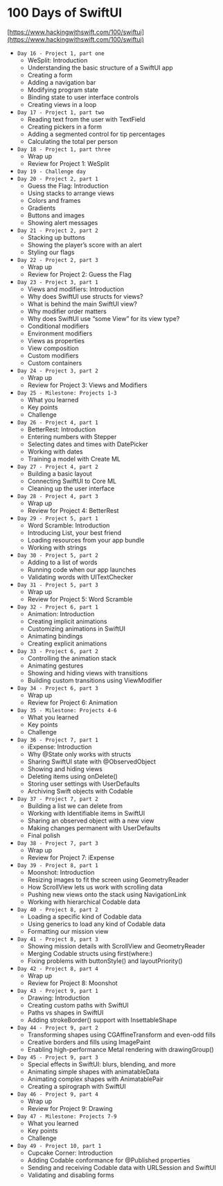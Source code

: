 # 100 Days of SwiftUI

[https://www.hackingwithswift.com/100/swiftui](https://www.hackingwithswift.com/100/swiftui)

* `Day 16 - Project 1, part one`
  * WeSplit: Introduction
  * Understanding the basic structure of a SwiftUI app
  * Creating a form
  * Adding a navigation bar
  * Modifying program state
  * Binding state to user interface controls
  * Creating views in a loop
* `Day 17 - Project 1, part two`
  * Reading text from the user with TextField
  * Creating pickers in a form
  * Adding a segmented control for tip percentages
  * Calculating the total per person
* `Day 18 - Project 1, part three`
  * Wrap up
  * Review for Project 1: WeSplit
* `Day 19 - Challenge day`
* `Day 20 - Project 2, part 1`
  * Guess the Flag: Introduction
  * Using stacks to arrange views
  * Colors and frames
  * Gradients
  * Buttons and images
  * Showing alert messages
* `Day 21 - Project 2, part 2`
  * Stacking up buttons
  * Showing the player’s score with an alert
  * Styling our flags
* `Day 22 - Project 2, part 3`
  * Wrap up
  * Review for Project 2: Guess the Flag
* `Day 23 - Project 3, part 1`
  * Views and modifiers: Introduction
  * Why does SwiftUI use structs for views?
  * What is behind the main SwiftUI view?
  * Why modifier order matters
  * Why does SwiftUI use “some View” for its view type?
  * Conditional modifiers
  * Environment modifiers
  * Views as properties
  * View composition
  * Custom modifiers
  * Custom containers
* `Day 24 - Project 3, part 2`
  * Wrap up
  * Review for Project 3: Views and Modifiers
* `Day 25 - Milestone: Projects 1-3`
  * What you learned
  * Key points
  * Challenge
* `Day 26 - Project 4, part 1`
  * BetterRest: Introduction
  * Entering numbers with Stepper
  * Selecting dates and times with DatePicker
  * Working with dates
  * Training a model with Create ML
* `Day 27 - Project 4, part 2`
  * Building a basic layout
  * Connecting SwiftUI to Core ML
  * Cleaning up the user interface
* `Day 28 - Project 4, part 3`
  * Wrap up
  * Review for Project 4: BetterRest
* `Day 29 - Project 5, part 1`
  * Word Scramble: Introduction
  * Introducing List, your best friend
  * Loading resources from your app bundle
  * Working with strings
* `Day 30 - Project 5, part 2`
  * Adding to a list of words
  * Running code when our app launches
  * Validating words with UITextChecker
* `Day 31 - Project 5, part 3`
  * Wrap up
  * Review for Project 5: Word Scramble
* `Day 32 - Project 6, part 1`
  * Animation: Introduction
  * Creating implicit animations
  * Customizing animations in SwiftUI
  * Animating bindings
  * Creating explicit animations
* `Day 33 - Project 6, part 2`
  * Controlling the animation stack
  * Animating gestures
  * Showing and hiding views with transitions
  * Building custom transitions using ViewModifier
* `Day 34 - Project 6, part 3`
  * Wrap up
  * Review for Project 6: Animation
* `Day 35 - Milestone: Projects 4-6`
  * What you learned
  * Key points
  * Challenge
* `Day 36 - Project 7, part 1`
  * iExpense: Introduction
  * Why @State only works with structs
  * Sharing SwiftUI state with @ObservedObject
  * Showing and hiding views
  * Deleting items using onDelete()
  * Storing user settings with UserDefaults
  * Archiving Swift objects with Codable
* `Day 37 - Project 7, part 2`
  * Building a list we can delete from
  * Working with Identifiable items in SwiftUI
  * Sharing an observed object with a new view
  * Making changes permanent with UserDefaults
  * Final polish
* `Day 38 - Project 7, part 3`
  * Wrap up
  * Review for Project 7: iExpense
* `Day 39 - Project 8, part 1`
  * Moonshot: Introduction
  * Resizing images to fit the screen using GeometryReader
  * How ScrollView lets us work with scrolling data
  * Pushing new views onto the stack using NavigationLink
  * Working with hierarchical Codable data
* `Day 40 - Project 8, part 2`
  * Loading a specific kind of Codable data
  * Using generics to load any kind of Codable data
  * Formatting our mission view
* `Day 41 - Project 8, part 3`
  * Showing mission details with ScrollView and GeometryReader
  * Merging Codable structs using first(where:)
  * Fixing problems with buttonStyle() and layoutPriority()
* `Day 42 - Project 8, part 4`
  * Wrap up
  * Review for Project 8: Moonshot
* `Day 43 - Project 9, part 1`
  * Drawing: Introduction
  * Creating custom paths with SwiftUI
  * Paths vs shapes in SwiftUI
  * Adding strokeBorder() support with InsettableShape
* `Day 44 - Project 9, part 2`
  * Transforming shapes using CGAffineTransform and even-odd fills
  * Creative borders and fills using ImagePaint
  * Enabling high-performance Metal rendering with drawingGroup()
* `Day 45 - Project 9, part 3`
  * Special effects in SwiftUI: blurs, blending, and more
  * Animating simple shapes with animatableData
  * Animating complex shapes with AnimatablePair
  * Creating a spirograph with SwiftUI
* `Day 46 - Project 9, part 4`
  * Wrap up
  * Review for Project 9: Drawing
* `Day 47 - Milestone: Projects 7-9`
  * What you learned
  * Key points
  * Challenge
* `Day 49 - Project 10, part 1`
  * Cupcake Corner: Introduction
  * Adding Codable conformance for @Published properties
  * Sending and receiving Codable data with URLSession and SwiftUI
  * Validating and disabling forms
